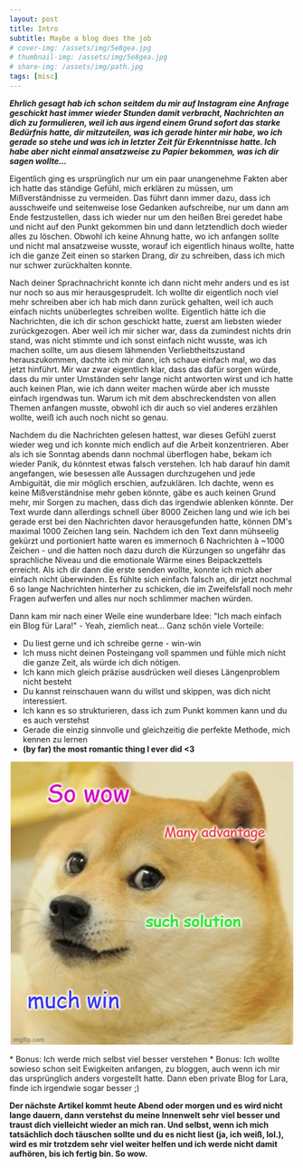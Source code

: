 ```yaml
---
layout: post
title: Intro
subtitle: Maybe a blog does the job
# cover-img: /assets/img/5e8gea.jpg
# thumbnail-img: /assets/img/5e8gea.jpg
# share-img: /assets/img/path.jpg
tags: [misc]
---
```

***Ehrlich gesagt hab ich schon seitdem du mir auf Instagram eine Anfrage geschickt hast immer wieder Stunden damit verbracht, Nachrichten an dich zu formulieren, weil ich aus irgend einem Grund sofort das starke Bedürfnis hatte, dir mitzuteilen, was ich gerade hinter mir habe, wo ich gerade so stehe und was ich in letzter Zeit für Erkenntnisse hatte. Ich habe aber nicht einmal ansatzweise zu Papier bekommen, was ich dir sagen wollte...***

Eigentlich ging es ursprünglich nur um ein paar unangenehme Fakten aber ich hatte das ständige Gefühl, mich erklären zu müssen, um Mißverständnisse zu vermeiden. Das führt dann immer dazu, dass ich ausschweife und seitenweise lose Gedanken aufschreibe, nur um dann am Ende festzustellen, dass ich wieder nur um den heißen Brei geredet habe und nicht auf den Punkt gekommen bin und dann letztendlich doch wieder alles zu löschen. Obwohl ich keine Ahnung hatte, wo ich anfangen sollte und nicht mal ansatzweise wusste, worauf ich eigentlich hinaus wollte, hatte ich die ganze Zeit einen so starken Drang, dir zu schreiben, dass ich mich nur schwer zurückhalten konnte. 

Nach deiner Sprachnachricht konnte ich dann nicht mehr anders und es ist nur noch so aus mir herausgesprudelt. Ich wollte dir eigentlich noch viel mehr schreiben aber ich hab mich dann zurück gehalten, weil ich auch einfach nichts unüberlegtes schreiben wollte. Eigentlich hätte ich die Nachrichten, die ich dir schon geschickt hatte, zuerst am liebsten wieder zurückgezogen. Aber weil ich mir sicher war, dass da zumindest nichts drin stand, was nicht stimmte und ich sonst einfach nicht wusste, was ich machen sollte, um aus diesem lähmenden Verliebtheitszustand herauszukommen, dachte ich mir dann, ich schaue einfach mal, wo das jetzt hinführt. Mir war zwar eigentlich klar, dass das dafür sorgen würde, dass du mir unter Umständen sehr lange nicht antworten wirst und ich hatte auch keinen Plan, wie ich dann weiter machen würde aber ich musste einfach irgendwas tun. Warum ich mit dem abschreckendsten von allen Themen anfangen musste, obwohl ich dir auch so viel anderes erzählen wollte, weiß ich auch noch nicht so genau.

Nachdem du die Nachrichten gelesen hattest, war dieses Gefühl zuerst wieder weg und ich konnte mich endlich auf die Arbeit konzentrieren. Aber als ich sie Sonntag abends dann nochmal überflogen habe, bekam ich wieder Panik, du könntest etwas falsch verstehen.
Ich hab darauf hin damit angefangen, wie besessen alle Aussagen durchzugehen und jede Ambiguität, die mir möglich erschien, aufzuklären. Ich dachte, wenn es keine Mißverständnise mehr geben könnte, gäbe es auch keinen Grund mehr, mir Sorgen zu machen, dass dich das irgendwie ablenken könnte. Der Text wurde dann allerdings schnell über 8000 Zeichen lang und wie ich bei gerade erst bei den Nachrichten davor herausgefunden hatte, können DM's maximal 1000 Zeichen lang sein. Nachdem ich den Text dann mühseelig gekürzt und portioniert hatte waren es immernoch 6 Nachrichten à ~1000 Zeichen - und die hatten noch dazu durch die Kürzungen so ungefähr das sprachliche Niveau und die emotionale Wärme eines Beipackzettels erreicht. Als ich dir dann die erste senden wollte, konnte ich mich aber einfach nicht überwinden. Es fühlte sich einfach falsch an, dir jetzt nochmal 6 so lange Nachrichten hinterher zu schicken, die im Zweifelsfall noch mehr Fragen aufwerfen und alles nur noch schlimmer machen würden.

Dann kam mir nach einer Weile eine wunderbare Idee: "Ich mach einfach ein Blog für Lara!" -  Yeah, ziemlich neat... Ganz schön viele Vorteile:

* Du liest gerne und ich schreibe gerne - win-win
* Ich muss nicht deinen Posteingang voll spammen und fühle mich nicht die ganze Zeit, als würde ich dich nötigen.
* Ich kann mich gleich präzise ausdrücken weil dieses Längenproblem nicht besteht
* Du kannst reinschauen wann du willst und skippen, was dich nicht interessiert.
* Ich kann es so strukturieren, dass ich zum Punkt kommen kann und du es auch verstehst
* Gerade die einzig sinnvolle und gleichzeitig die perfekte Methode, mich kennen zu lernen
* **(by far) the most romantic thing I ever did <3**
<p align="center">
  <img src="/assets/img/5e8gea.jpg" alt="Material Bread logo">
</p>
* Bonus: Ich werde mich selbst viel besser verstehen
* Bonus: Ich wollte sowieso schon seit Ewigkeiten anfangen, zu bloggen, auch wenn ich mir das ursprünglich anders vorgestellt hatte. Dann eben private Blog for Lara, finde ich irgendwie sogar besser ;)



**Der nächste Artikel kommt heute Abend oder morgen und es wird nicht lange dauern, dann verstehst du meine Innenwelt sehr viel besser und traust dich vielleicht wieder an mich ran. Und selbst, wenn ich mich tatsächlich doch täuschen sollte und du es nicht liest (ja, ich weiß, lol.), wird es mir trotzdem sehr viel weiter helfen und ich werde nicht damit aufhören, bis ich fertig bin. So wow.**